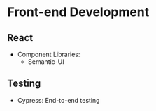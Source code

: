 # Front-end Development

## React

- Component Libraries:
  - Semantic-UI

## Testing

- Cypress: End-to-end testing
